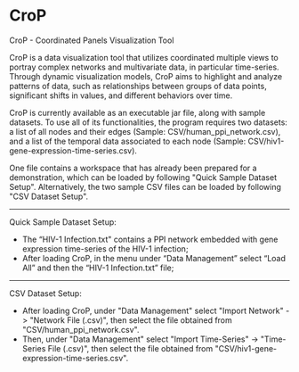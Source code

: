 # CroP
CroP - Coordinated Panels Visualization Tool

CroP is a data visualization tool that utilizes coordinated multiple views to portray complex networks and multivariate data, in particular time-series. Through dynamic visualization models, CroP aims to highlight and analyze patterns of data, such as relationships between groups of data points, significant shifts in values, and different behaviors over time.

CroP is currently available as an executable jar file, along with sample datasets. To use all of its functionalities, the program requires two datasets: a list of all nodes and their edges (Sample: CSV/human_ppi_network.csv), and a list of the temporal data associated to each node (Sample: CSV/hiv1-gene-expression-time-series.csv).

One file contains a workspace that has already been prepared for a demonstration, which can be loaded by following "Quick Sample Dataset Setup". Alternatively, the two sample CSV files can be loaded by following "CSV Dataset Setup".

---

Quick Sample Dataset Setup:
- The “HIV-1 Infection.txt" contains a PPI network embedded with gene expression time-series of the HIV-1 infection;
- After loading CroP, in the menu under “Data Management” select “Load All” and then the “HIV-1 Infection.txt” file;

---

CSV Dataset Setup:
- After loading CroP, under "Data Management" select "Import Network" -> "Network File (.csv)", then select the file obtained from "CSV/human_ppi_network.csv".
- Then, under "Data Management" select "Import Time-Series" -> "Time-Series File (.csv)", then select the file obtained from "CSV/hiv1-gene-expression-time-series.csv".
